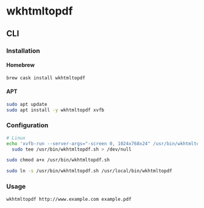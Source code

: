 # wkhtmltopdf

## CLI

### Installation

#### Homebrew

```sh
brew cask install wkhtmltopdf
```

#### APT

```sh
sudo apt update
sudo apt install -y wkhtmltopdf xvfb
```

### Configuration

```sh
# Linux
echo 'xvfb-run --server-args="-screen 0, 1024x768x24" /usr/bin/wkhtmltopdf $*' | \
  sudo tee /usr/bin/wkhtmltopdf.sh > /dev/null

sudo chmod a+x /usr/bin/wkhtmltopdf.sh

sudo ln -s /usr/bin/wkhtmltopdf.sh /usr/local/bin/wkhtmltopdf
```

### Usage

```sh
wkhtmltopdf http://www.example.com example.pdf
```
